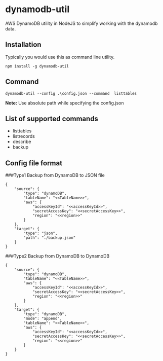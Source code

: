# dynamodb-util
AWS DynamoDB utility in NodeJS to simplify working with the dynamodb data.

## Installation
Typically you would use this as command line utility.
```
npm install -g dynamodb-util
```

## Command
```
dynamodb-util --config .\config.json --command  listtables
```
**Note:** Use absolute path while specifying the config.json

## List of supported commands
* listtables
* listrecords
* describe
* backup

## Config file format

###Type1
Backup from DynamoDB to JSON file

```
{
    "source": {
        "type": "dynamoDB",
        "tableName": "<<TableName>>",
        "aws": {
            "accessKeyId": "<<accessKeyId>>",
            "secretAccessKey": "<<secretAccessKey>>",
            "region": "<<region>>"
        }
    },
    "target": {
        "type": "json",
        "path": "./backup.json"
    }
}
```

###Type2
Backup from DynamoDB to DynamoDB

```
{
    "source": {
        "type": "dynamoDB",
        "tableName": "<<TableName>>",
        "aws": {
            "accessKeyId": "<<accessKeyId>>",
            "secretAccessKey": "<<secretAccessKey>>",
            "region": "<<region>>"
        }
    },
    "target": {
        "type": "dynamoDB",
        "mode": "append",
        "tableName": "<<TableName>>",
        "aws": {
            "accessKeyId": "<<accessKeyId>>",
            "secretAccessKey": "<<secretAccessKey>>",
            "region": "<<region>>"
        }
    }
}
```
